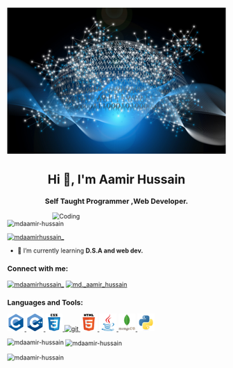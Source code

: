![logo](https://github.com/MdAamir-Hussain/MdAamir-Hussain/blob/main/digitization-g98b2f2db1_1920.jpg)
<h1 align="center">Hi 👋, I'm Aamir Hussain</h1>
<h3 align="center">Self Taught Programmer ,Web Developer.</h3>
<img align="right" alt="Coding" width="400" src="https://media.giphy.com/media/OWgDiFQbtizpdLewE5/giphy.gif">


<p align="left"> <img src="https://komarev.com/ghpvc/?username=mdaamir-hussain&label=Profile%20views&color=0e75b6&style=flat" alt="mdaamir-hussain" /> </p>

<p align="left"> <a href="https://twitter.com/mdaamirhussain_" target="blank"><img src="https://img.shields.io/twitter/follow/mdaamirhussain_?logo=twitter&style=for-the-badge" alt="mdaamirhussain_" /></a> </p>

- 🌱 I’m currently learning **D.S.A and web dev.**

<h3 align="left">Connect with me:</h3>
<p align="left">
<a href="https://twitter.com/mdaamirhussain_" target="blank"><img align="center" src="https://raw.githubusercontent.com/rahuldkjain/github-profile-readme-generator/master/src/images/icons/Social/twitter.svg" alt="mdaamirhussain_" height="30" width="40" /></a>
<a href="https://instagram.com/md._aamir_hussain" target="blank"><img align="center" src="https://raw.githubusercontent.com/rahuldkjain/github-profile-readme-generator/master/src/images/icons/Social/instagram.svg" alt="md._aamir_hussain" height="30" width="40" /></a>
</p>

<h3 align="left">Languages and Tools:</h3>
<p align="left"> <a href="https://www.cprogramming.com/" target="_blank" rel="noreferrer"> <img src="https://raw.githubusercontent.com/devicons/devicon/master/icons/c/c-original.svg" alt="c" width="40" height="40"/> </a> <a href="https://www.w3schools.com/cpp/" target="_blank" rel="noreferrer"> <img src="https://raw.githubusercontent.com/devicons/devicon/master/icons/cplusplus/cplusplus-original.svg" alt="cplusplus" width="40" height="40"/> </a> <a href="https://www.w3schools.com/css/" target="_blank" rel="noreferrer"> <img src="https://raw.githubusercontent.com/devicons/devicon/master/icons/css3/css3-original-wordmark.svg" alt="css3" width="40" height="40"/> </a> <a href="https://git-scm.com/" target="_blank" rel="noreferrer"> <img src="https://www.vectorlogo.zone/logos/git-scm/git-scm-icon.svg" alt="git" width="40" height="40"/> </a> <a href="https://www.w3.org/html/" target="_blank" rel="noreferrer"> <img src="https://raw.githubusercontent.com/devicons/devicon/master/icons/html5/html5-original-wordmark.svg" alt="html5" width="40" height="40"/> </a> <a href="https://www.java.com" target="_blank" rel="noreferrer"> <img src="https://raw.githubusercontent.com/devicons/devicon/master/icons/java/java-original.svg" alt="java" width="40" height="40"/> </a> <a href="https://www.mongodb.com/" target="_blank" rel="noreferrer"> <img src="https://raw.githubusercontent.com/devicons/devicon/master/icons/mongodb/mongodb-original-wordmark.svg" alt="mongodb" width="40" height="40"/> </a> <a href="https://www.python.org" target="_blank" rel="noreferrer"> <img src="https://raw.githubusercontent.com/devicons/devicon/master/icons/python/python-original.svg" alt="python" width="40" height="40"/> </a> </p>

<p><img align="left" src="https://github-readme-stats.vercel.app/api/top-langs?username=mdaamir-hussain&show_icons=true&locale=en&layout=compact" alt="mdaamir-hussain" /></p>

<p>&nbsp;<img align="center" src="https://github-readme-stats.vercel.app/api?username=mdaamir-hussain&show_icons=true&locale=en" alt="mdaamir-hussain" /></p>

<p><img align="center" src="https://github-readme-streak-stats.herokuapp.com/?user=mdaamir-hussain&" alt="mdaamir-hussain" /></p>
